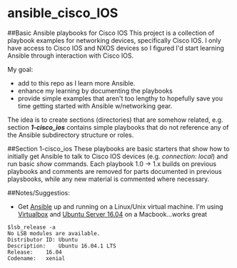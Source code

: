 # ansible_cisco_IOS
##Basic Ansible playbooks for Cisco IOS
This project is a collection of playbook examples for networking devices, specifically Cisco IOS.  I only have access to Cisco IOS and NXOS devices so I figured I'd start learning Ansible through interaction with Cisco IOS.

My goal:
- add to this repo as I learn more Ansible.
- enhance my learning by documenting the playbooks
- provide simple examples that aren't too lengthy to hopefully save you time getting started with Ansible w/networking gear.

The idea is to create sections (directories) that are somehow related, e.g. section **_1-cisco_ios_** contains simple playbooks that do not reference any of the Ansible subdirectory structure or roles.

##Section 1-cisco_ios
These playbooks are basic starters that show how to initially get Ansible to talk to Cisco IOS devices (e.g. _connection: local_) and run basic _show_ commands.  Each playbook 1.0 -> 1.x builds on previous playbooks and comments are removed for parts documented in previous playsbooks, while any new material is commented where necessary.

##Notes/Suggestios:
- Get [Ansible](http://docs.ansible.com/ansible/intro_installation.html#latest-releases-via-apt-ubuntu) up and running on a Linux/Unix virtual machine.  I'm using [Virtualbox](https://www.virtualbox.org/wiki/Downloads) and [Ubuntu Server 16.04](http://www.ubuntu.com/download/server) on a Macbook...works great
```
$lsb_release -a
No LSB modules are available.
Distributor ID:	Ubuntu
Description:	Ubuntu 16.04.1 LTS
Release:	16.04
Codename:	xenial
```
